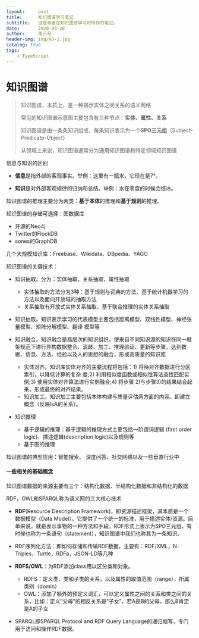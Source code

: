 ```yaml
---
layout:     post
title:      知识图谱学习笔记
subtitle:   这是笔者在知识图谱学习时所作的笔记。
date:       2020-09-28
author:     南三号
header-img: img/KG-1.jpg
catalog: true
tags:
    - TypeScript
---
```



# 知识图谱

> 知识图谱，本质上，是一种揭示实体之间关系的语义网络
>
> 常见的知识图谱示意图主要包含有三种节点：**实体、属性、关系**
>
> 知识图谱是由一条条知识组成，每条知识表示为一个**SPO三元组**（Subject-Predicate-Object）
>
> 从领域上来说，知识图谱通常分为通用知识图谱和特定领域知识图谱

信息与知识的区别

- **信息**是指外部的客观事实。举例：这里有一瓶水，它现在是7°。

- **知识**是对外部客观规律的归纳和总结。举例：水在零度的时候会结冰。

知识图谱的推理主要分为两类：**基于本体**的推理和**基于规则**的推理。

知识图谱的存储可选择：图数据库

- 开源的Neo4j
- Twitter的FlockDB
- sones的GraphDB

几个大规模知识库：Freebase、Wikidata、DBpedia、YAGO

知识图谱的关键技术：

- 知识抽取。分为：实体抽取，关系抽取，属性抽取
  - 实体抽取的方法分为3种：基于规则与词典的方法、基于统计机器学习的方法以及面向开放域的抽取方法
  - 关系抽取有开放式实体关系抽取，基于联合推理的实体关系抽取

- 知识抽取。知识表示学习的代表模型主要包括距离模型、双线性模型、神经张量模型、矩阵分解模型、翻译 模型等
- 知识融合。知识融合是高层次的知识组织，使来自不同知识源的知识在同一框架规范下进行异构数据整合、消歧、加工、推理验证、更新等步骤，达到数据、信息、方法、经验以及人的思想的融合，形成高质量的知识库
  - 实体对齐。知识库实体对齐的主要流程将包括：1) 将待对齐数据进行分区索引，以降低计算的复杂 度;2) 利用相似度函数或相似性算法查找匹配实例;3) 使用实体对齐算法进行实例融合;4) 将步骤 2)与步骤3)的结果结合起来，形成最终的对齐结果。
  - 知识加工。知识加工主要包括本体构建与质量评估两方面的内容。即建立概念（反映IsA的关系）。
- 知识推理
  - 基于逻辑的推理：基于逻辑的推理方式主要包括一阶谓词逻辑 (first order logic)、描述逻辑(description logic)以及规则等
  - 基于图的推理

知识图谱的典型应用：智能搜索、 深度问答、社交网络以及一些垂直行业中



#### 一些相关的基础概念

知识图谱数据的来源主要有三个：结构化数据、半结构化数据和非结构化的数据

RDF，OWL和SPARQL称为语义网的三大核心技术

- **RDF**(Resource Description Framework)，即资源描述框架，其本质是一个数据模型（Data Model）。它提供了一个统一的标准，用于描述实体/资源。简单来说，就是表示事物的一种方法和手段。RDF形式上表示为SPO三元组，有时候也称为一条语句（statement），知识图谱中我们也称其为一条知识。

- RDF序列化方法：即如何存储和传输RDF数据，主要有：RDF/XML，N-Triples，Turtle，RDFa，JSON-LD等几种

- **RDFS/OWL**：为RDF添加class用以区分类和对象。
  - RDFS：定义类，类和子类的关系，以及属性的取值范围（range），所属类别（domin）
  - OWL：添加了额外的预定义词汇，可以定义属性之间的关系和类之间的关系，比如：定义“父母”的相反关系是“子女”，若A是B的父母，那么B肯定是A的子女

- SPARQL即SPARQL Protocol and RDF Query Language的递归缩写，专门用于访问和操作RDF数据。


